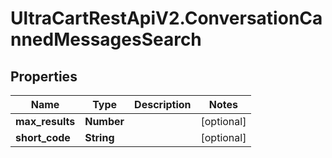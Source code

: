 # UltraCartRestApiV2.ConversationCannedMessagesSearch

## Properties
Name | Type | Description | Notes
------------ | ------------- | ------------- | -------------
**max_results** | **Number** |  | [optional] 
**short_code** | **String** |  | [optional] 


